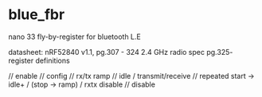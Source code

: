 # blue_fbr
nano 33 fly-by-register for bluetooth L.E

datasheet: nRF52840 v1.1, pg.307 - 324
2.4 GHz radio spec
pg.325- register definitions


// enable
// config
// rx/tx ramp
// idle / transmit/receive
// repeated start -> idle+ / (stop -> ramp) / rxtx disable 
// disable
